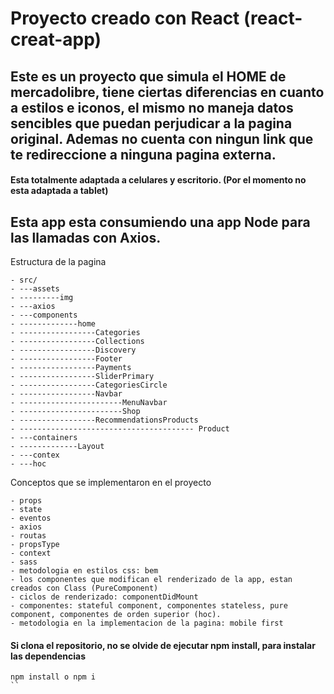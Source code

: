 # Proyecto creado con React (react-creat-app)

## Este es un proyecto que simula el HOME de mercadolibre, tiene ciertas diferencias en cuanto a estilos e iconos, el mismo no maneja datos sencibles que puedan perjudicar a la pagina original. Ademas no cuenta con ningun link que te redireccione a ninguna pagina externa.

#### Esta totalmente adaptada a celulares y escritorio. (Por el momento no esta adaptada a tablet)

## Esta app esta consumiendo una app Node para las llamadas con Axios.

Estructura de la pagina 

    - src/
    - ---assets
    - ---------img
    - ---axios
    - ---components
    - -------------home  
    - -----------------Categories
    - -----------------Collections
    - -----------------Discovery
    - -----------------Footer
    - -----------------Payments
    - -----------------SliderPrimary
    - -----------------CategoriesCircle
    - -----------------Navbar
    - -----------------------MenuNavbar
    - -----------------------Shop
    - -----------------RecommendationsProducts
    - --------------------------------------- Product
    - ---containers
    - -------------Layout
    - ---contex
    - ---hoc

Conceptos que se implementaron en el proyecto
```
- props
- state
- eventos
- axios
- routas
- propsType
- context
- sass
- metodologia en estilos css: bem
- los componentes que modifican el renderizado de la app, estan creados con Class (PureComponent)
- ciclos de renderizado: componentDidMount
- componentes: stateful component, componentes stateless, pure component, componentes de orden superior (hoc).
- metodologia en la implementacion de la pagina: mobile first
```

#### Si clona el repositorio, no se olvide de ejecutar npm install, para instalar las dependencias
```
npm install o npm i
``
